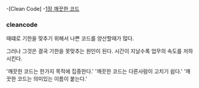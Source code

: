 -[Clean Code]
  -[1장 깨끗한 코드](#cleancode)



### cleancode

때떄로 기한을 맞추기 위해서 나쁜 코드를 양산할때가 많다.

그러나 그것은 결국 기한을 못맞추는 원인이 된다. 시간이 지날수록 업무의 속도를 저하시킨다.

'깨끗한 코드는 한가지 목적에 집중한다.'
'깨끗한 코드는 다른사람이 고치기 쉽다.'
'깨끗한 코드는 의미있는 이름이 붙는다.'
